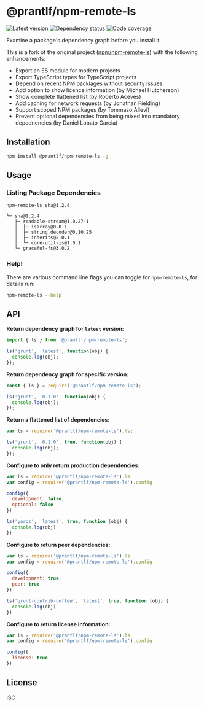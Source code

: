 # @prantlf/npm-remote-ls

[![Latest version](https://img.shields.io/npm/v/@prantlf/npm-remote-ls)
 ![Dependency status](https://img.shields.io/librariesio/release/npm/@prantlf/npm-remote-ls)
](https://www.npmjs.com/package/@prantlf/npm-remote-ls)
[![Code coverage](https://codecov.io/gh/prantlf/npm-remote-ls/branch/master/graph/badge.svg)](https://codecov.io/gh/prantlf/npm-remote-ls)

Examine a package's dependency graph before you install it.

This is a fork of the original project ([npm/npm-remote-ls](https://github.com/npm/npm-remote-ls)) with the following enhancements:

* Export an ES module for modern projects
* Export TypeScript types for TypeScript projects
* Depend on recent NPM packlages without security issues
* Add option to show licence information (by Michael Hutcherson)
* Show complete flattened list (by Roberto Aceves)
* Add caching for network requests (by Jonathan Fielding)
* Support scoped NPM packages (by Tommaso Allevi)
* Prevent optional dependencies from being mixed into mandatory depednencies (by Daniel Lobato Garcia)

## Installation

```bash
npm install @prantlf/npm-remote-ls -g
```

## Usage

### Listing Package Dependencies

```
npm-remote-ls sha@1.2.4

└─ sha@1.2.4
   ├─ readable-stream@1.0.27-1
   │  ├─ isarray@0.0.1
   │  ├─ string_decoder@0.10.25
   │  ├─ inherits@2.0.1
   │  └─ core-util-is@1.0.1
   └─ graceful-fs@3.0.2
```

### Help!

There are various command line flags you can toggle for `npm-remote-ls`, for
details run:

```bash
npm-remote-ls --help
```

## API

**Return dependency graph for `latest` version:**

```javascript
import { ls } from '@prantlf/npm-remote-ls';

ls('grunt', 'latest', function(obj) {
  console.log(obj);
});
```

**Return dependency graph for specific version:**

```javascript
const { ls } = require('@prantlf/npm-remote-ls');

ls('grunt', '0.1.0', function(obj) {
  console.log(obj);
});
```

**Return a flattened list of dependencies:**

```javascript
var ls = require('@prantlf/npm-remote-ls').ls;

ls('grunt', '0.1.0', true, function(obj) {
  console.log(obj);
});
```

**Configure to only return production dependencies:**

```javascript
var ls = require('@prantlf/npm-remote-ls').ls
var config = require('@prantlf/npm-remote-ls').config

config({
  development: false,
  optional: false
})

ls('yargs', 'latest', true, function (obj) {
  console.log(obj)
})
```

**Configure to return peer dependencies:**

```javascript
var ls = require('@prantlf/npm-remote-ls').ls
var config = require('@prantlf/npm-remote-ls').config

config({
  development: true,
  peer: true
})

ls('grunt-contrib-coffee', 'latest', true, function (obj) {
  console.log(obj)
})
```

**Configure to return license information:**

```javascript
var ls = require('@prantlf/npm-remote-ls').ls
var config = require('@prantlf/npm-remote-ls').config

config({
  license: true
})
```

## License

ISC
